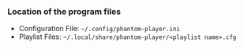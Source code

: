 
### Location of the program files
+ Configuration File: `~/.config/phantom-player.ini`
+ Playlist Files: `~/.local/share/phantom-player/<playlist name>.cfg`